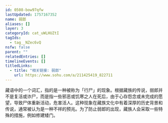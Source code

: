 ```yaml
---
id: 0508-bow97qfw
lastUpdated: 1757167352
name: 弱郎
aliases: []
layer: 3
categoryId: cat_uWLHUZtI
tagIds:
  - tag__NZec6vQ
nsfw: false
parent: ""
relatedEntries: []
timelineEvents: []
titledLinks:
  - title: "相关链接: 弱郎"
    url: https://www.sohu.com/a/211425419_822711
---
```


藏语中的一个词汇，指的是一种被称为「行尸」的现象。根据藏族的传说，弱郎并不是复活或诈尸，而是指一些邪恶或饥寒之人在死后，由于心存怨念或未完成的愿望，导致尸体重新活动，危害活人。这种现象在藏族文化中有着深厚的历史背景和传说，通常被认为是一种不祥的预兆。为了防止弱郎的出现，藏族人会采取一些特殊的措施，例如修建矮门。